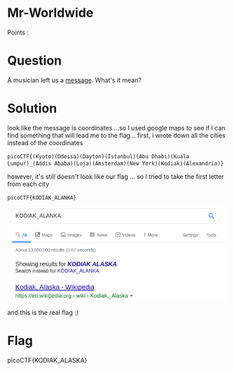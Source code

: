 # Mr-Worldwide 

Points : 

# Question

A musician left us a [message](message.txt). What's it mean?

# Solution

look like the message is coordinates ...so I used google maps to see if I can find something that will lead me to the flag...
first, i wrote down all the cities instead of the coordinates 

```
picoCTF{(Kyoto)(Odessa)(Dayton)(İstanbul)(Abu Dhabi)(Kuala Lumpur)_(Addis Ababa)(Loja)(Amsterdam)(New York)(Kodiak)(Alexandria)}
```

however, it's still doesn't look like our flag ... so I tried to take the first letter from each city 

```
picoCTF{KODIAK_ALANKA}
```

![Screenshot](alaska.png)

and this is the real flag :)

# Flag
picoCTF{KODIAK_ALASKA}

